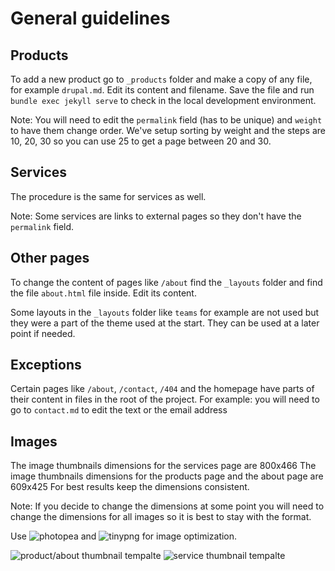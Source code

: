 # General guidelines

## Products
To add a new product go to `_products` folder and make a copy of any file, for example `drupal.md`. Edit its content and filename. Save the file and run `bundle exec jekyll serve` to check in the local development environment.

Note: You will need to edit the `permalink` field (has to be unique) and `weight` to have them change order. We've setup sorting by weight and the steps are 10, 20, 30 so you can use 25 to get a page between 20 and 30.

## Services
The procedure is the same for services as well.

Note: Some services are links to external pages so they don't have the `permalink` field.

## Other pages
To change the content of pages like `/about` find the `_layouts` folder and find the file `about.html` file inside. Edit its content.

Some layouts in the `_layouts` folder like `teams` for example are not used but they were a part of the theme used at the start. They can be used at a later point if needed.

## Exceptions
Certain pages like `/about`, `/contact`, `/404` and the homepage have parts of their content in files in the root of the project. For example: you will need to go to `contact.md` to edit the text or the email address

## Images
The image thumbnails dimensions for the services page are 800x466
The image thumbnails dimensions for the products page and the about page are 609x425
For best results keep the dimensions consistent.

Note: If you decide to change the dimensions at some point you will need to change the dimensions for all images so it is best to stay with the format.

Use ![photopea](https://www.photopea.com/) and ![tinypng](https://tinypng.com/) for image optimization.

![product/about thumbnail tempalte](https://user-images.githubusercontent.com/13383578/220555751-74a47c75-c58d-4325-92a3-8aa11ad8fb28.png)
![service thumbnail tempalte](https://user-images.githubusercontent.com/13383578/220555958-4ea4caf3-d99c-4b93-bf97-6bbc8a732ad9.png)

